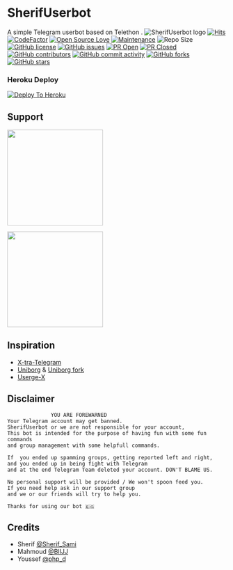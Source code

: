 # SherifUserbot
A simple Telegram userbot based on Telethon .
![SherifUserbot logo](https://graph.org/file/734174a92902b2744e5d2.jpg)
[![Hits](https://hits.seeyoufarm.com/api/count/incr/badge.svg?url=https%3A%2F%2Fgithub.com%2Fsandy1709%2FSherifUserbot&count_bg=%2379C83D&title_bg=%23555555&icon=&icon_color=%23E7E7E7&title=hits&edge_flat=false)](https://github.com/Sherif-Sami/SherifUserbot)
[![CodeFactor](https://www.codefactor.io/repository/github/TgCatUB/catuserbot/badge?&style=flat-square)](https://www.codefactor.io/repository/github/Sherif-Sami/SherifUserbot)
[![Open Source Love](https://badges.frapsoft.com/os/v2/open-source.png?v=103)](https://github.com/ellerbrock/open-source-badges/)
[![Maintenance](https://img.shields.io/badge/Maintained%3F-yes-green?&style=flat-square)](https://GitHub.com/Sherif-Sami/SherifUserbot/graphs/commit-activity) 
![Repo Size](https://img.shields.io/github/repo-size/Sherif-Sami/SherifUserbot?&style=flat-square&logo=github)
[![GitHub license](https://img.shields.io/github/license/Sherif-Sami/SherifUserbot?&style=flat-square&logo=github)](https://github.com/Sherif-Sami/SherifUserbot/blob/master/LICENSE)
[![GitHub issues](https://img.shields.io/github/issues/Sherif-Sami/SherifUserbot?&style=flat-square&logo=github)](https://github.com/Sherif-Sami/SherifUserbot/issues)
[![PR Open](https://img.shields.io/github/issues-pr/Sherif-Sami/SherifUserbot?&style=flat-square&logo=github)](https://github.com/Sherif-Sami/SherifUserbot/pulls)
[![PR Closed](https://img.shields.io/github/issues-pr-closed/Sherif-Sami/SherifUserbot?&style=flat-square&logo=github)](https://github.com/Sherif-Sami/SherifUserbot/pulls?q=is:closed)
[![GitHub contributors](https://img.shields.io/github/contributors/Sherif-Sami/SherifUserbot?&style=flat-square&logo=github)](https://GitHub.com/Sherif-Sami/SherifUserbot/graphs/contributors/)
[![GitHub commit activity](https://img.shields.io/github/commit-activity/m/Sherif-Sami/SherifUserbot?&style=flat-square&logo=github)](https://github.com/Sherif-Sami/SherifUserbot/graphs/commit-activity)
[![GitHub forks](https://img.shields.io/github/forks/Sherif-Sami/SherifUserbot?&style=flat-square&logo=github)](https://github.com/Sherif-Sami/SherifUserbot/fork)
[![GitHub stars](https://img.shields.io/github/stars/Sherif-Sami/SherifUserbot?&style=flat-square&logo=github)](https://github.com/Sherif-Sami/SherifUserbot/stargazers)



### Heroku Deploy
[![Deploy To Heroku](https://www.herokucdn.com/deploy/button.svg)](https://dashboard.heroku.com/new?template=https://github.com/Sherif-Sami/SherifUserbot)
  
## Support
   <a href="https://t.me/Sherif_Sami"><img src="https://img.shields.io/badge/Developer-open-green?&style=flat-square?&logo=telegram" width=220px></a></p>
   <a href="https://t.me/SherifUserbot"><img src="https://img.shields.io/badge/Channel-open-green?&style=flat-square?&logo=telegram" width=220px></a></p>
   
## Inspiration
   - [X-tra-Telegram](https://github.com/Dark-Princ3/X-tra-Telegram)
   - [Uniborg](https://github.com/SpEcHiDe/UniBorg) & [Uniborg fork](https://github.com/ravana69/PornHub)
   - [Userge-X](https://github.com/code-rgb/USERGE-X/)
   
## Disclaimer

```
              YOU ARE FOREWARNED
Your Telegram account may get banned.   
SherifUserbot or we are not responsible for your account, 
This bot is intended for the purpose of having fun with some fun commands 
and group management with some helpfull commands.

If  you ended up spamming groups, getting reported left and right, 
and you ended up in being fight with Telegram 
and at the end Telegram Team deleted your account. DON'T BLAME US.

No personal support will be provided / We won't spoon feed you. 
If you need help ask in our support group 
and we or our friends will try to help you.

Thanks for using our bot 🇪🇬
```

## Credits
   - Sherif [@Sherif_Sami](https://t.me/Sherif_Sami)
   - Mahmoud [@BlIJJ](https://t.me/BlIJJ)
   - Youssef [@php_d](https://t.me/php_d)
